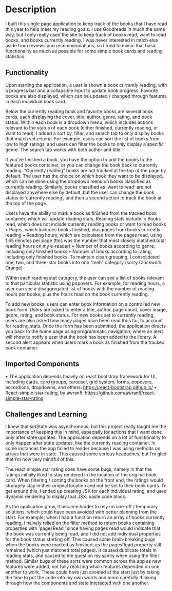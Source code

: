 # Description

I built this single page application to keep track of the books that I have read this year to help meet my reading goals. I use Goodreads in much the same way, but I only really used the site to keep track of books read, want to read books, and books currently reading. I was never interested in much else aside from reviews and recommendations, so I tried to mimic that basic functionality as much as possible for some simple book cards and reading statistics. 

## Functionality

Upon starting the application, a user is shown a book currently reading, with a progress bar and a collapsible input to update book progress. Favorite books are also displayed, which can be updated / changed through features in each individual book card. 

Below the currently reading book and favorite books are several book cards, each displaying the cover, title, author, genre, rating, and book status. Within each book is a dropdown menu, which includes actions relevant to the status of each book (either finished, currently reading, or want to read). I added a sort by, filter, and search tab to only display books that match set criteria. For example, users can sort the list of books from low to high ratings, and users can filter the books to only display a specific genre. The search tab works with both author and title.

If you’ve finished a book, you have the option to add the books to the featured books container, or you can change the book back to currently reading. “Currently reading” books are not tracked at the top of the page by default. The user has the choice on which book they want to be displayed, which can be done using the dropdown menu on books classified as currently reading. Similarly, books classified as ‘want to read’ are not displayed anywhere else by default, but the user can change the book status to ‘currently reading’, and then a second action to track the book at the top of the page. 

Users have the ability to mark a book as finished from the tracked book container, which will update reading stats. Reading stats include: 
•	Books read, which does not include currently reading books or want to read books
•	Pages, which includes books finished, plus pages from books currently reading 
•	Reading hours, which are calculated from the pages read, using 1.65 minutes per page (this was the number that most closely matched total reading hours on my e-reader)
•	Number of books according to genre, including only finished books 
•	Number of books according to rating, including only finished books. To maintain clean grouping, I consolidated one, two, and three-star books into one “meh” category (sorry Clockwork Orange)

Within each reading stat category, the user can see a list of books relevant to that particular statistic using popovers. For example, for reading hours, a user can see a disaggregated list of books with the number of reading hours per books, plus the hours read on the book currently reading. 

To add new books, users can enter book information on a controlled new book form. Users are asked to enter a title, author, page count, cover image, genre, rating, and book status. For new books set to currently reading, users are also asked how many pages have been read thus far, to account for reading stats. Once the form has been submitted, the application directs you back to the home page using programmatic navigation, where an alert will show to notify a user that the book has been added to the library. A second alert appears when users mark a book as finished from the tracked book container.

## Imported Components

•	The application depends heavily on react bootstrap framework for UI, including cards, card groups, carousel, grid system, forms, popovers, accordions, dropdowns, and others: https://react-bootstrap.github.io/
•	React-simple-star-rating, by awran5: https://github.com/awran5/react-simple-star-rating

## Challenges and Learning 

I knew that setState was asynchronous, but this project really taught me the importance of keeping this in mind, especially for actions that I want done only after state updates. The application depends on a lot of functionality to only happen after state updates, like the currently reading container. In some instances the app failed to render because I was using methods on arrays that were in state. This caused some serious headaches, but I’m glad that I’m now very mindful of this. 

The react simple star rating does have some bugs, namely in that the ratings initially liked to stay rendered in the location of the original book card. When filtering / sorting the books on the front end, the ratings would strangely stay in their original location and not be set to their book cards. To get around this, I ended up creating JSX for each individual rating, and used dynamic rendering to display that JSX: paste code block. 

As the application grew, it became harder to rely on one-off / temporary solutions, which could have been avoided with better planning from the start. For example, when I had a function return an array of books currently reading, I naively relied on the filter method to return books containing properties with ‘pagesRead,’ since having pages read would indicate that the book was currently being read, and I did not add individual properties for the book status starting off. This caused some brain-breaking bugs when the books were marked as finished, as the pagesRead property still remained (which just matched total pages). It caused duplicate totals in reading stats, and caused to me question my sanity when using the filter method. Similar bugs of these sorts were common across the app as new features were added, not fully realizing which features depended on one another to work. These could have just avoided at the start just by taking the time to put the code into my own words and more carefully thinking through how the components and state interacted with one another.
